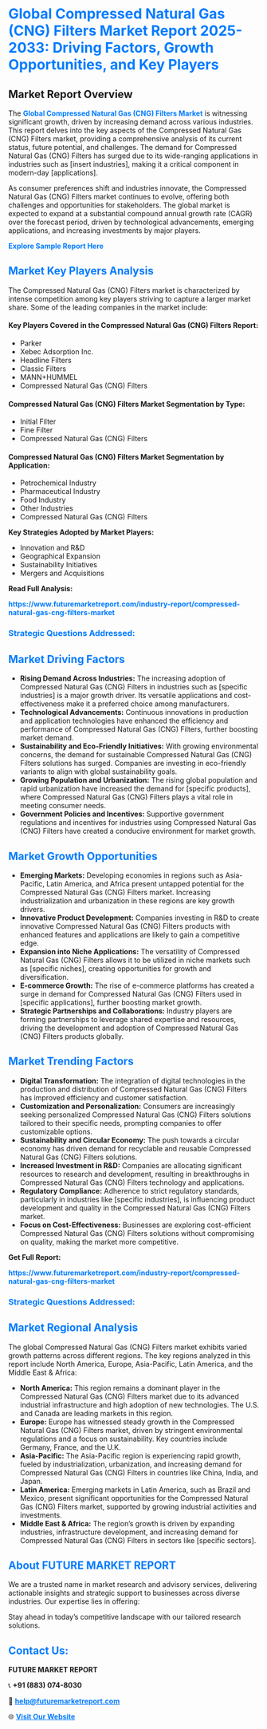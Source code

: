 <h1 style="color: #007BFF;">Global Compressed Natural Gas (CNG) Filters Market Report 2025-2033: Driving Factors, Growth Opportunities, and Key Players</h1>

<section id="overview">
<h2>Market Report Overview</h2>
<p>The <a href="https://www.futuremarketreport.com/industry-report/compressed-natural-gas-cng-filters-market" style="color: #007BFF; text-decoration: none;"><strong>Global Compressed Natural Gas (CNG) Filters Market</strong></a> is witnessing significant growth, driven by increasing demand across various industries. This report delves into the key aspects of the Compressed Natural Gas (CNG) Filters market, providing a comprehensive analysis of its current status, future potential, and challenges. The demand for Compressed Natural Gas (CNG) Filters has surged due to its wide-ranging applications in industries such as [insert industries], making it a critical component in modern-day [applications].</p>
<p>As consumer preferences shift and industries innovate, the Compressed Natural Gas (CNG) Filters market continues to evolve, offering both challenges and opportunities for stakeholders. The global market is expected to expand at a substantial compound annual growth rate (CAGR) over the forecast period, driven by technological advancements, emerging applications, and increasing investments by major players.</p>
</section>

<section id="overview">
<p><a href="https://www.futuremarketreport.com/request-sample/reportId=110324" style="color: #007BFF; text-decoration: none;"><strong>Explore Sample Report Here</strong></a></p>
</section>

<section id="key-players">
<h2 style="color: #007BFF;">Market Key Players Analysis</h2>
<p>The Compressed Natural Gas (CNG) Filters market is characterized by intense competition among key players striving to capture a larger market share. Some of the leading companies in the market include:</p>
<h4>Key Players Covered in the Compressed Natural Gas (CNG) Filters Report:</h4>
<ul><li>Parker</li><li>Xebec Adsorption Inc.</li><li>Headline Filters</li><li>Classic Filters</li><li>MANN+HUMMEL</li><li>Compressed Natural Gas (CNG) Filters</li></ul>
<h4>Compressed Natural Gas (CNG) Filters Market Segmentation by Type:</h4>
<ul><li>Initial Filter</li><li>Fine Filter</li><li>Compressed Natural Gas (CNG) Filters</li></ul>

<h4>Compressed Natural Gas (CNG) Filters Market Segmentation by Application:</h4>
<ul><li>Petrochemical Industry</li><li>Pharmaceutical Industry</li><li>Food Industry</li><li>Other Industries</li><li>Compressed Natural Gas (CNG) Filters</li></ul>
<p><strong>Key Strategies Adopted by Market Players:</strong></p>
<ul>
<li>Innovation and R&D</li>
<li>Geographical Expansion</li>
<li>Sustainability Initiatives</li>
<li>Mergers and Acquisitions</li>
</ul>
</section>

<section>
<p><strong>Read Full Analysis: </strong></p><a href="https://www.futuremarketreport.com/industry-report/compressed-natural-gas-cng-filters-market" style="color: #007BFF; text-decoration: none;"><strong>https://www.futuremarketreport.com/industry-report/compressed-natural-gas-cng-filters-market</strong></a>
<h3 style="color: #007BFF;">Strategic Questions Addressed:</h3>
</section>

<section id="driving-factors">
<h2 style="color: #007BFF;">Market Driving Factors</h2>
<ul>
<li><strong>Rising Demand Across Industries:</strong> The increasing adoption of Compressed Natural Gas (CNG) Filters in industries such as [specific industries] is a major growth driver. Its versatile applications and cost-effectiveness make it a preferred choice among manufacturers.</li>
<li><strong>Technological Advancements:</strong> Continuous innovations in production and application technologies have enhanced the efficiency and performance of Compressed Natural Gas (CNG) Filters, further boosting market demand.</li>
<li><strong>Sustainability and Eco-Friendly Initiatives:</strong> With growing environmental concerns, the demand for sustainable Compressed Natural Gas (CNG) Filters solutions has surged. Companies are investing in eco-friendly variants to align with global sustainability goals.</li>
<li><strong>Growing Population and Urbanization:</strong> The rising global population and rapid urbanization have increased the demand for [specific products], where Compressed Natural Gas (CNG) Filters plays a vital role in meeting consumer needs.</li>
<li><strong>Government Policies and Incentives:</strong> Supportive government regulations and incentives for industries using Compressed Natural Gas (CNG) Filters have created a conducive environment for market growth.</li>
</ul>
</section>

<section id="growth-opportunities">
<h2 style="color: #007BFF;">Market Growth Opportunities</h2>
<ul>
<li><strong>Emerging Markets:</strong> Developing economies in regions such as Asia-Pacific, Latin America, and Africa present untapped potential for the Compressed Natural Gas (CNG) Filters market. Increasing industrialization and urbanization in these regions are key growth drivers.</li>
<li><strong>Innovative Product Development:</strong> Companies investing in R&D to create innovative Compressed Natural Gas (CNG) Filters products with enhanced features and applications are likely to gain a competitive edge.</li>
<li><strong>Expansion into Niche Applications:</strong> The versatility of Compressed Natural Gas (CNG) Filters allows it to be utilized in niche markets such as [specific niches], creating opportunities for growth and diversification.</li>
<li><strong>E-commerce Growth:</strong> The rise of e-commerce platforms has created a surge in demand for Compressed Natural Gas (CNG) Filters used in [specific applications], further boosting market growth.</li>
<li><strong>Strategic Partnerships and Collaborations:</strong> Industry players are forming partnerships to leverage shared expertise and resources, driving the development and adoption of Compressed Natural Gas (CNG) Filters products globally.</li>
</ul>
</section>

<section id="trending-factors">
<h2 style="color: #007BFF;">Market Trending Factors</h2>
<ul>
<li><strong>Digital Transformation:</strong> The integration of digital technologies in the production and distribution of Compressed Natural Gas (CNG) Filters has improved efficiency and customer satisfaction.</li>
<li><strong>Customization and Personalization:</strong> Consumers are increasingly seeking personalized Compressed Natural Gas (CNG) Filters solutions tailored to their specific needs, prompting companies to offer customizable options.</li>
<li><strong>Sustainability and Circular Economy:</strong> The push towards a circular economy has driven demand for recyclable and reusable Compressed Natural Gas (CNG) Filters solutions.</li>
<li><strong>Increased Investment in R&D:</strong> Companies are allocating significant resources to research and development, resulting in breakthroughs in Compressed Natural Gas (CNG) Filters technology and applications.</li>
<li><strong>Regulatory Compliance:</strong> Adherence to strict regulatory standards, particularly in industries like [specific industries], is influencing product development and quality in the Compressed Natural Gas (CNG) Filters market.</li>
<li><strong>Focus on Cost-Effectiveness:</strong> Businesses are exploring cost-efficient Compressed Natural Gas (CNG) Filters solutions without compromising on quality, making the market more competitive.</li>
</ul>
</section>

<section>
<p><strong>Get Full Report: </strong></p><a href="https://www.futuremarketreport.com/industry-report/compressed-natural-gas-cng-filters-market" style="color: #007BFF; text-decoration: none;"><strong>https://www.futuremarketreport.com/industry-report/compressed-natural-gas-cng-filters-market</strong></a>
<h3 style="color: #007BFF;">Strategic Questions Addressed:</h3>
</section>


<section id="regional-analysis">
<h2 style="color: #007BFF;">Market Regional Analysis</h2>
<p>The global Compressed Natural Gas (CNG) Filters market exhibits varied growth patterns across different regions. The key regions analyzed in this report include North America, Europe, Asia-Pacific, Latin America, and the Middle East & Africa:</p>
<ul>
<li><strong>North America:</strong> This region remains a dominant player in the Compressed Natural Gas (CNG) Filters market due to its advanced industrial infrastructure and high adoption of new technologies. The U.S. and Canada are leading markets in this region.</li>
<li><strong>Europe:</strong> Europe has witnessed steady growth in the Compressed Natural Gas (CNG) Filters market, driven by stringent environmental regulations and a focus on sustainability. Key countries include Germany, France, and the U.K.</li>
<li><strong>Asia-Pacific:</strong> The Asia-Pacific region is experiencing rapid growth, fueled by industrialization, urbanization, and increasing demand for Compressed Natural Gas (CNG) Filters in countries like China, India, and Japan.</li>
<li><strong>Latin America:</strong> Emerging markets in Latin America, such as Brazil and Mexico, present significant opportunities for the Compressed Natural Gas (CNG) Filters market, supported by growing industrial activities and investments.</li>
<li><strong>Middle East & Africa:</strong> The region’s growth is driven by expanding industries, infrastructure development, and increasing demand for Compressed Natural Gas (CNG) Filters in sectors like [specific sectors].</li>
</ul>
</section>

<footer>
<h2 style="color: #007BFF;">About FUTURE MARKET REPORT</h2>
<p>We are a trusted name in market research and advisory services, delivering actionable insights and strategic support to businesses across diverse industries. Our expertise lies in offering:</p>

<p>Stay ahead in today’s competitive landscape with our tailored research solutions.</p>

<h2 style="color: #007BFF;">Contact Us:</h2>
<p><strong>FUTURE MARKET REPORT</strong></p>
<p>📞 <strong>+91 (883) 074-8030</strong></p>
<p>📧 <strong><a href="mailto:help@futuremarketreport.com" style="color: #007BFF;">help@futuremarketreport.com</a></strong></p>
<p>🌐 <strong><a href="https://www.futuremarketreport.com/" style="color: #007BFF;">Visit Our Website</a></strong></p>
</footer>